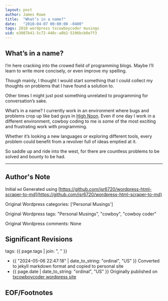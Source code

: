```yaml
---
layout: post
author: James Rowe
title:  "What’s in a name?"
date:   "2010-04-07 00:00:00 -0400"
tags: 2010 wordpress txcowboycoder musings
uid: e3087b41-5c72-448c-a8b2-5196bcb8e7f3
---
```



## What’s in a name?


I’m here cracking into the crowed field of programming blogs. Maybe I’ll learn to write more concisely, or even improve my spelling.


Though mainly, I thought I would start something that I could collect my thoughts on problems that I have found a solution to.


Other times I might just post something unrelated to programming for conversation’s sake.


What’s in a name? I currently work in an environment where bugs and problems crop up like bad guys in [High Noon](http://www.imdb.com/title/tt0044706/ "High Noon"). Even if one day I work in a different environment, cowboy coding to me is some of the most exciting and frustrating work with programming.


Whether it’s looking a new languages or exploring different tools, every problem could benefit from a revolver full of ideas emptied at it.


So saddle up and ride into the west, for there are countless problems to be solved and bounty to be had.




---

## Author's Note

Initial `md` Generated using [https://github.com/jsr6720/wordpress-html-scraper-to-md](https://github.com/jsr6720/wordpress-html-scraper-to-md)

Original Wordpress categories: ['Personal Musings']

Original Wordpress tags: "Personal Musings", "cowboy", "cowboy coder"

Original Wordpress comments: None

## Significant Revisions

tags: {{ page.tags | join: ", " }} <!-- todo move this somewhere -->

- {{ "2024-05-06 22:47:18" | date_to_string: "ordinal", "US" }} Converted to jekyll markdown format and copied to personal site
- {{ page.date | date_to_string: "ordinal", "US" }} Originally published on [txcowboycoder wordpress site](https://txcowboycoder.wordpress.com/2010/04/07/whats-in-a-name/)

## EOF/Footnotes

